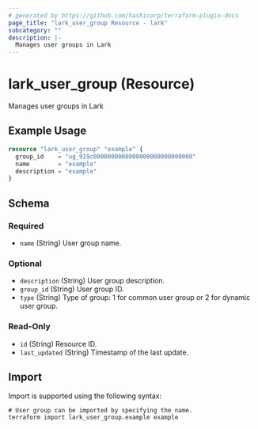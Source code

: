 ```yaml
---
# generated by https://github.com/hashicorp/terraform-plugin-docs
page_title: "lark_user_group Resource - lark"
subcategory: ""
description: |-
  Manages user groups in Lark
---
```


# lark_user_group (Resource)

Manages user groups in Lark

## Example Usage

```terraform
resource "lark_user_group" "example" {
  group_id    = "ug_919c0000000000000000000000000000"
  name        = "example"
  description = "example"
}
```

<!-- schema generated by tfplugindocs -->
## Schema

### Required

- `name` (String) User group name.

### Optional

- `description` (String) User group description.
- `group_id` (String) User group ID.
- `type` (String) Type of group: 1 for common user group or 2 for dynamic user group.

### Read-Only

- `id` (String) Resource ID.
- `last_updated` (String) Timestamp of the last update.

## Import

Import is supported using the following syntax:

```shell
# User group can be imported by specifying the name.
terraform import lark_user_group.example example
```

